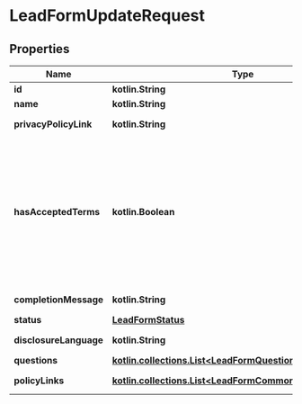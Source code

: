 
# LeadFormUpdateRequest

## Properties
| Name | Type | Description | Notes |
| ------------ | ------------- | ------------- | ------------- |
| **id** | **kotlin.String** | The ID of this lead form to be updated |  |
| **name** | **kotlin.String** | Internal name of the lead form. |  [optional] |
| **privacyPolicyLink** | **kotlin.String** | A link to the advertiser&#39;s privacy policy. This will be included in the lead form&#39;s disclosure language. |  [optional] |
| **hasAcceptedTerms** | **kotlin.Boolean** | Whether the advertiser has accepted Pinterest&#39;s terms of service for creating a lead ad.  By sending us TRUE for this parameter, you agree that (i) you will use any personal information received in compliance with the privacy policy you share with Pinterest, and (ii) you will comply with Pinterest&#39;s &lt;a href&#x3D;\&quot;https://policy.pinterest.com/en/lead-ad-terms\&quot;&gt;Lead Ad Terms&lt;/a&gt;. As a reminder, all advertising on Pinterest is subject to the &lt;a href&#x3D;\&quot;https://business.pinterest.com/en/pinterest-advertising-services-agreement/\&quot;&gt;Pinterest Advertising Services Agreement&lt;/a&gt; or an equivalent agreement as set forth on an IO |  [optional] |
| **completionMessage** | **kotlin.String** | A message for people who complete the form to let them know what happens next. |  [optional] |
| **status** | [**LeadFormStatus**](LeadFormStatus.md) |  |  [optional] |
| **disclosureLanguage** | **kotlin.String** | Additional disclosure language to be included in the lead form. |  [optional] |
| **questions** | [**kotlin.collections.List&lt;LeadFormQuestion&gt;**](LeadFormQuestion.md) | List of questions to be displayed on the lead form. |  [optional] |
| **policyLinks** | [**kotlin.collections.List&lt;LeadFormCommonPolicyLinksInner&gt;**](LeadFormCommonPolicyLinksInner.md) | List of additional policy links to be displayed on the lead form. |  [optional] |



